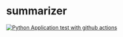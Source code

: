 # summarizer

[![Python Application test with github actions](https://github.com/adoumbia97/summarizer/actions/workflows/main.yml/badge.svg)](https://github.com/adoumbia97/summarizer/actions/workflows/main.yml)
